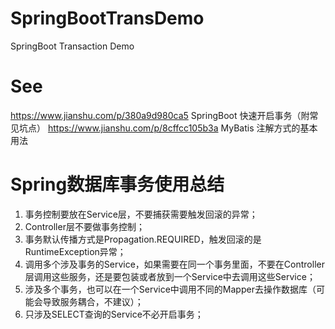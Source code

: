 # SpringBootTransDemo
SpringBoot Transaction Demo

# See
https://www.jianshu.com/p/380a9d980ca5 SpringBoot 快速开启事务（附常见坑点）
https://www.jianshu.com/p/8cffcc105b3a MyBatis 注解方式的基本用法


# Spring数据库事务使用总结
1. 事务控制要放在Service层，不要捕获需要触发回滚的异常；
2. Controller层不要做事务控制；
3. 事务默认传播方式是Propagation.REQUIRED，触发回滚的是RuntimeException异常；
4. 调用多个涉及事务的Service，如果需要在同一个事务里面，不要在Controller层调用这些服务，还是要包装或者放到一个Service中去调用这些Service；
5. 涉及多个事务，也可以在一个Service中调用不同的Mapper去操作数据库（可能会导致服务耦合，不建议）；
6. 只涉及SELECT查询的Service不必开启事务；
